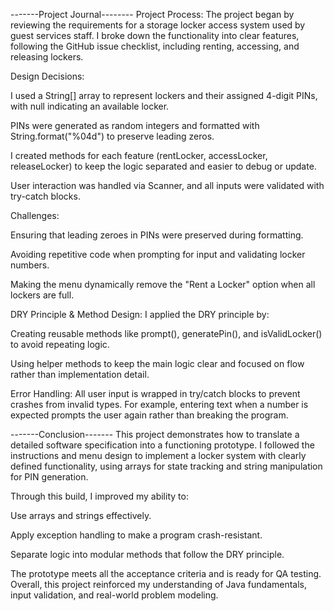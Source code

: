 -------Project Journal--------
Project Process:
The project began by reviewing the requirements for a storage locker access system used by guest services staff. I broke down the functionality into clear features, following the GitHub issue checklist, including renting, accessing, and releasing lockers.

Design Decisions:

I used a String[] array to represent lockers and their assigned 4-digit PINs, with null indicating an available locker.

PINs were generated as random integers and formatted with String.format("%04d") to preserve leading zeros.

I created methods for each feature (rentLocker, accessLocker, releaseLocker) to keep the logic separated and easier to debug or update.

User interaction was handled via Scanner, and all inputs were validated with try-catch blocks.

Challenges:

Ensuring that leading zeroes in PINs were preserved during formatting.

Avoiding repetitive code when prompting for input and validating locker numbers.

Making the menu dynamically remove the "Rent a Locker" option when all lockers are full.

DRY Principle & Method Design:
I applied the DRY principle by:

Creating reusable methods like prompt(), generatePin(), and isValidLocker() to avoid repeating logic.

Using helper methods to keep the main logic clear and focused on flow rather than implementation detail.

Error Handling:
All user input is wrapped in try/catch blocks to prevent crashes from invalid types. For example, entering text when a number is expected prompts the user again rather than breaking the program.

-------Conclusion-------
This project demonstrates how to translate a detailed software specification into a functioning prototype. I followed the instructions and menu design to implement a locker system with clearly defined functionality, using arrays for state tracking and string manipulation for PIN generation.

Through this build, I improved my ability to:

Use arrays and strings effectively.

Apply exception handling to make a program crash-resistant.

Separate logic into modular methods that follow the DRY principle.

The prototype meets all the acceptance criteria and is ready for QA testing. Overall, this project reinforced my understanding of Java fundamentals, input validation, and real-world problem modeling.

